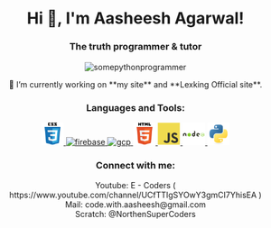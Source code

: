 <h1 align="center">Hi 👋, I'm Aasheesh Agarwal!</h1>
<h3 align="center">The truth programmer & tutor</h3>

<p align="center"><img src="https://komarev.com/ghpvc/?username=e-coders&label=Profile%20views&color=00e8c1&style=flat" alt="somepythonprogrammer" align="center"/> </p>

<p align="center">
🔭 I’m currently working on **my site** and **Lexking Official site**.
</p>

<h3 align="center">Languages and Tools:</h3>
<p align="center"><a href="https://www.w3schools.com/css/" target="_blank"> <img src="https://raw.githubusercontent.com/devicons/devicon/master/icons/css3/css3-original-wordmark.svg" alt="css3" width="40" height="40"/> </a> <a href="https://firebase.google.com/" target="_blank"> <img src="https://www.vectorlogo.zone/logos/firebase/firebase-icon.svg" alt="firebase" width="40" height="40"/> </a> <a href="https://cloud.google.com" target="_blank"> <img src="https://www.vectorlogo.zone/logos/google_cloud/google_cloud-icon.svg" alt="gcp" width="40" height="40"/> </a><a href="https://www.w3.org/html/" target="_blank"> <img src="https://raw.githubusercontent.com/devicons/devicon/master/icons/html5/html5-original-wordmark.svg" alt="html5" width="40" height="40"/> </a> <a href="https://developer.mozilla.org/en-US/docs/Web/JavaScript" target="_blank"> <img src="https://raw.githubusercontent.com/devicons/devicon/master/icons/javascript/javascript-original.svg" alt="javascript" width="40" height="40"/> </a> <a href="https://nodejs.org" target="_blank"> <img src="https://raw.githubusercontent.com/devicons/devicon/master/icons/nodejs/nodejs-original-wordmark.svg" alt="nodejs" width="40" height="40"/> </a><a href="https://www.python.org" target="_blank"> <img src="https://raw.githubusercontent.com/devicons/devicon/master/icons/python/python-original.svg" alt="python" width="40" height="40"/> </a></p>

<h3 align="center">Connect with me:</h3>
<p align="center">Youtube: E - Coders ( https://www.youtube.com/channel/UCfTTIgSYOwY3gmCI7YhisEA )<br>Mail: code.with.aasheesh@gmail.com<br>Scratch: @NorthenSuperCoders</p>
